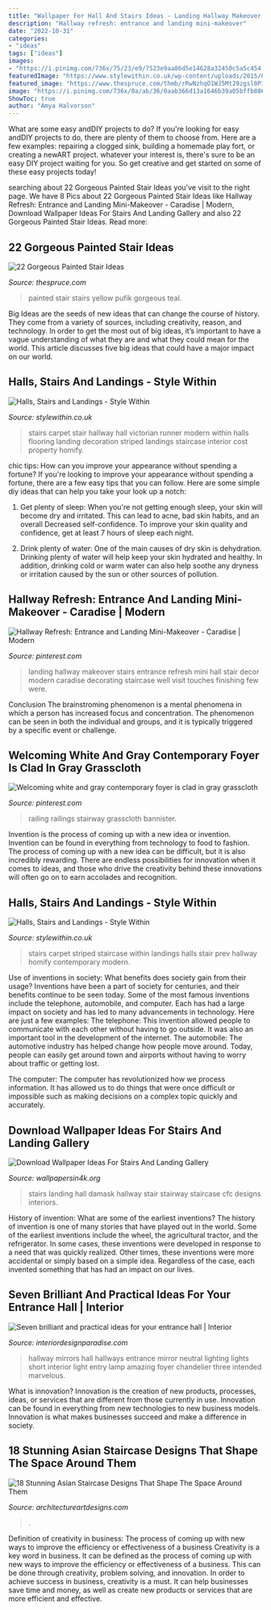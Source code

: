 ```yaml
---
title: "Wallpaper For Hall And Stairs Ideas - Landing Hallway Makeover Stairs Entrance Refresh Mini Hall Stair Decor Modern Caradise Decorating Staircase Well Visit Touches Finishing Few Were"
description: "Hallway refresh: entrance and landing mini-makeover"
date: "2022-10-31"
categories:
- "ideas"
tags: ["ideas"]
images:
- "https://i.pinimg.com/736x/75/23/e9/7523e9aa86d5e14628a32450c5a5c454.jpg"
featuredImage: "https://www.stylewithin.co.uk/wp-content/uploads/2015/01/hall-and-stairs-after-decoration-1800x2400.jpg"
featured_image: "https://www.thespruce.com/thmb/rRwNzhqO1WJ5Mt29zgsl0P37oU8=/960x0/filters:no_upscale():max_bytes(150000):strip_icc()/25-Teal-5b39619cc9e77c0037b32bb2.jpg"
image: "https://i.pinimg.com/736x/0a/ab/36/0aab366d13a1646b39a05bffb88696ec.jpg"
ShowToc: true
author: "Amya Halvorson"
---
```



What are some easy andDIY projects to do?
If you're looking for easy andDIY projects to do, there are plenty of them to choose from. Here are a few examples: repairing a clogged sink, building a homemade play fort, or creating a newART project. whatever your interest is, there's sure to be an easy DIY project waiting for you. So get creative and get started on some of these easy projects today!

	

		
searching about 22 Gorgeous Painted Stair Ideas you've visit to the right page. We have 8 Pics about 22 Gorgeous Painted Stair Ideas like Hallway Refresh: Entrance and Landing Mini-Makeover - Caradise | Modern, Download Wallpaper Ideas For Stairs And Landing Gallery and also 22 Gorgeous Painted Stair Ideas. Read more:
		
    
## 22 Gorgeous Painted Stair Ideas

<img loading=lazy src="https://www.thespruce.com/thmb/rRwNzhqO1WJ5Mt29zgsl0P37oU8=/960x0/filters:no_upscale():max_bytes(150000):strip_icc()/25-Teal-5b39619cc9e77c0037b32bb2.jpg" onerror="this.onerror=null;this.src='https://tse3.mm.bing.net/th?id=OIP.rrb52pALic_B-GRiYt7Z_AHaJ6&amp;pid=15.1';" alt="22 Gorgeous Painted Stair Ideas">

_Source: thespruce.com_

>painted stair stairs yellow pufik gorgeous teal. 

	

Big Ideas are the seeds of new ideas that can change the course of history. They come from a variety of sources, including creativity, reason, and technology. In order to get the most out of big ideas, it’s important to have a vague understanding of what they are and what they could mean for the world. This article discusses five big ideas that could have a major impact on our world.

    
## Halls, Stairs And Landings - Style Within

<img loading=lazy src="https://www.stylewithin.co.uk/wp-content/uploads/2015/01/hall-and-stairs-after-decoration-1800x2400.jpg" onerror="this.onerror=null;this.src='https://tse4.mm.bing.net/th?id=OIP.lKy1XIiTKouRsU42oW7kFQHaJ4&amp;pid=15.1';" alt="Halls, Stairs and Landings - Style Within">

_Source: stylewithin.co.uk_

>stairs carpet stair hallway hall victorian runner modern within halls flooring landing decoration striped landings staircase interior cost property homify. 

	

chic tips: How can you improve your appearance without spending a fortune?
If you're looking to improve your appearance without spending a fortune, there are a few easy tips that you can follow. Here are some simple diy ideas that can help you take your look up a notch:
1. Get plenty of sleep: When you're not getting enough sleep, your skin will become dry and irritated. This can lead to acne, bad skin habits, and an overall Decreased self-confidence. To improve your skin quality and confidence, get at least 7 hours of sleep each night.

2. Drink plenty of water: One of the main causes of dry skin is dehydration. Drinking plenty of water will help keep your skin hydrated and healthy. In addition, drinking cold or warm water can also help soothe any dryness or irritation caused by the sun or other sources of pollution.


    
## Hallway Refresh: Entrance And Landing Mini-Makeover - Caradise | Modern

<img loading=lazy src="https://i.pinimg.com/736x/75/23/e9/7523e9aa86d5e14628a32450c5a5c454.jpg" onerror="this.onerror=null;this.src='https://tse2.mm.bing.net/th?id=OIP.xtXNumo2XSZ8gYoZ-6RHRAHaLH&amp;pid=15.1';" alt="Hallway Refresh: Entrance and Landing Mini-Makeover - Caradise | Modern">

_Source: pinterest.com_

>landing hallway makeover stairs entrance refresh mini hall stair decor modern caradise decorating staircase well visit touches finishing few were. 

	

Conclusion
The brainstroming phenomenon is a mental phenomena in which a person has increased focus and concentration. The phenomenon can be seen in both the individual and groups, and it is typically triggered by a specific event or challenge.

    
## Welcoming White And Gray Contemporary Foyer Is Clad In Gray Grasscloth

<img loading=lazy src="https://i.pinimg.com/736x/0a/ab/36/0aab366d13a1646b39a05bffb88696ec.jpg" onerror="this.onerror=null;this.src='https://tse2.mm.bing.net/th?id=OIP.ts4uSxbaBzi7PIhvXaxpfgHaK6&amp;pid=15.1';" alt="Welcoming white and gray contemporary foyer is clad in gray grasscloth">

_Source: pinterest.com_

>railing railings stairway grasscloth bannister. 

	

Invention is the process of coming up with a new idea or invention. Invention can be found in everything from technology to food to fashion. The process of coming up with a new idea can be difficult, but it is also incredibly rewarding. There are endless possibilities for innovation when it comes to ideas, and those who drive the creativity behind these innovations will often go on to earn accolades and recognition.

    
## Halls, Stairs And Landings - Style Within

<img loading=lazy src="https://www.stylewithin.co.uk/wp-content/uploads/2015/06/staircase-with-striped-carpet-603x1071.jpg" onerror="this.onerror=null;this.src='https://tse4.mm.bing.net/th?id=OIP.o6F1ezr4hY5BCMG11S6djwHaNJ&amp;pid=15.1';" alt="Halls, Stairs and Landings - Style Within">

_Source: stylewithin.co.uk_

>stairs carpet striped staircase within landings halls stair prev hallway homify contemporary modern. 

	

Use of inventions in society: What benefits does society gain from their usage?
Inventions have been a part of society for centuries, and their benefits continue to be seen today. Some of the most famous inventions include the telephone, automobile, and computer. Each has had a large impact on society and has led to many advancements in technology. Here are just a few examples: The telephone: This invention allowed people to communicate with each other without having to go outside. It was also an important tool in the development of the internet.
The automobile: The automotive industry has helped change how people move around. Today, people can easily get around town and airports without having to worry about traffic or getting lost.

The computer: The computer has revolutionized how we process information. It has allowed us to do things that were once difficult or impossible such as making decisions on a complex topic quickly and accurately.

    
## Download Wallpaper Ideas For Stairs And Landing Gallery

<img loading=lazy src="https://www.wallpapersin4k.org/wp-content/uploads/2017/04/Wallpaper-Ideas-For-Stairs-And-Landing-20.jpg" onerror="this.onerror=null;this.src='https://tse2.mm.bing.net/th?id=OIP.ydOeC9lf-QrJknA8XuuKygHaKx&amp;pid=15.1';" alt="Download Wallpaper Ideas For Stairs And Landing Gallery">

_Source: wallpapersin4k.org_

>stairs landing hall damask hallway stair stairway staircase cfc designs interiors. 

	

History of invention: What are some of the earliest inventions?
The history of invention is one of many stories that have played out in the world. Some of the earliest inventions include the wheel, the agricultural tractor, and the refrigerator. In some cases, these inventions were developed in response to a need that was quickly realized. Other times, these inventions were more accidental or simply based on a simple idea. Regardless of the case, each invented something that has had an impact on our lives.

    
## Seven Brilliant And Practical Ideas For Your Entrance Hall | Interior

<img loading=lazy src="http://interiordesignparadise.com/wp-content/uploads/2016/12/Amazing-lights-in-hallway.jpg" onerror="this.onerror=null;this.src='https://tse3.mm.bing.net/th?id=OIP.8-UdhW4coWjxV4BirjMHKgHaJ9&amp;pid=15.1';" alt="Seven brilliant and practical ideas for your entrance hall | Interior">

_Source: interiordesignparadise.com_

>hallway mirrors hall hallways entrance mirror neutral lighting lights short interior light entry lamp amazing foyer chandelier three intended marvelous. 

	

What is innovation?
Innovation is the creation of new products, processes, ideas, or services that are different from those currently in use. Innovation can be found in everything from new technologies to new business models. Innovation is what makes businesses succeed and make a difference in society.

    
## 18 Stunning Asian Staircase Designs That Shape The Space Around Them

<img loading=lazy src="https://www.architectureartdesigns.com/wp-content/uploads/2017/11/18-Stunning-Asian-Staircase-Designs-That-Shape-The-Space-Around-Them-10-630x881.jpg" onerror="this.onerror=null;this.src='https://tse3.mm.bing.net/th?id=OIP.Qi1vKL4oDBh1QE2Kw5VN_QHaKW&amp;pid=15.1';" alt="18 Stunning Asian Staircase Designs That Shape The Space Around Them">

_Source: architectureartdesigns.com_

>. 

	

Definition of creativity in business: The process of coming up with new ways to improve the efficiency or effectiveness of a business
Creativity is a key word in business. It can be defined as the process of coming up with new ways to improve the efficiency or effectiveness of a business. This can be done through creativity, problem solving, and innovation. 
In order to achieve success in business, creativity is a must. It can help businesses save time and money, as well as create new products or services that are more efficient and effective.

